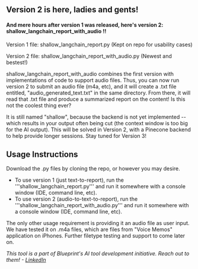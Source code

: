 ## Version 2 is here, ladies and gents!
#### And mere hours after version 1 was released, here's version 2: shallow_langchain_report_with_audio !!
Version 1 file: shallow_langchain_report.py (Kept on repo for usability cases)

Version 2 file: shallow_langchain_report_with_audio.py (Newest and bestest!)

shallow_langchain_report_with_audio combines the first version with implementations of code to support audio files. Thus, you can now run version 2 to submit an audio file (m4a, etc), and it will create a .txt file entitled, "audio_generated_text.txt" in the same directory. From there, it will read that .txt file and produce a summarized report on the content! Is this not the coolest thing ever?

It is still named "shallow", because the backend is not yet implemented -- which results in your output often being cut (the context window is too big for the AI output). This will be solved in Version 2, with a Pinecone backend to help provide longer sessions. Stay tuned for Version 3!


## Usage Instructions
Download the .py files by cloning the repo, or however you may desire.
* To use version 1 (just text-to-report), run the '''shallow_langchain_report.py''' and run it somewhere with a console window (IDE, command line, etc).
* To use version 2 (audio-to-text-to-report), run the '''shallow_langchain_report_with_audio.py''' and run it somewhere with a console window (IDE, command line, etc).

The only other usage requirement is providing it an audio file as user input. We have tested it on .m4a files, which are files from "Voice Memos" application on iPhones. Further filetype testing and support to come later on.


_This tool is a part of Blueprint's AI tool development initiative. Reach out to them! - <a href="https://www.linkedin.com/company/blueprint-servicedesign/" target="_blank">LinkedIn</a>_
